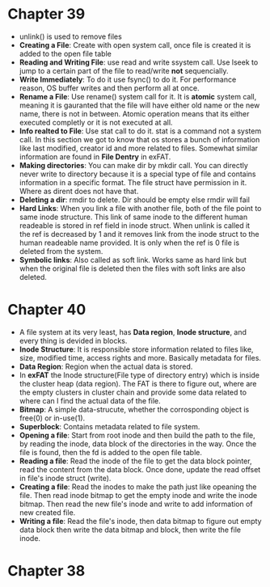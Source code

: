 # Chapter 39

- unlink() is used to remove files
- **Creating a File**: Create with open system call, once file is created it is added to the open file table
- **Reading and Writing File**: use read and write ssystem call. Use lseek to jump to a certain part of the file to read/write **not** sequencially.
- **Write Immediately**: To do it use fsync() to do it. For performance reason, OS buffer writes and then perform all at once.
- **Rename a File**: Use rename() system call for it. It is **atomic** system call, meaning it is gauranted that the file will have either old name or the new name, there is not in between. Atomic operation means that its either executed completly or it is not executed at all.
- **Info realted to File**: Use stat call to do it. stat is a command not a system call. In this section we got to know that os stores a bunch of information like last modified, creator id and more related to files. Somewhat similar information are found in **File Dentry** in exFAT.
- **Making directories**: You can make dir by mkdir call. You can directly never write to directory because it is a special type of file and contains information in a specific format. The file struct have permission in it. Where as dirent does not have that.
- **Deleting a dir**: rmdir to delete. Dir should be empty else rmdir will fail
- **Hard Links**: When you link a file with another file, both of the file point to same inode structure. This link of same inode to the different human readeable is stored in ref field in inode struct. When unlink is called it the ref is decreased by 1 and it removes link from the inode struct to the human readeable name provided. It is only when the ref is 0 file is deleted from the system.
- **Symbolic links**: Also called as soft link. Works same as hard link but when the original file is deleted then the files with soft links are also deleted.

# Chapter 40

- A file system at its very least, has **Data region**, **Inode structure**, and every thing is devided in blocks.
- **Inode Structure**: It is responsible store information related to files like, size, modified time, access rights and more. Basically metadata for files.
- **Data Region**: Region when the actual data is stored.
- In **exFAT** the Inode structure(File type of directory entry) which is inside the cluster heap (data region). The FAT is there to figure out, where are the empty clusters in cluster chain and provide some data related to where can I find the actual data of the file.
- **Bitmap**: A simple data-strucute, whether the corrosponding object is free(0) or in-use(1).
- **Superblock**: Contains metadata related to file system.
- **Opening a file**: Start from root inode and then build the path to the file, by reading the inode, data block of the directories in the way. Once the file is found, then the fd is added to the open file table.
- **Reading a file**: Read the inode of the file to get the data block pointer, read the content from the data block. Once done, update the read offset in file's inode struct (write).
- **Creating a file**: Read the inodes to make the path just like opeaning the file. Then read inode bitmap to get the empty inode and write the inode bitmap. Then read the new file's inode and write to add information of new created file.
- **Writing a file**: Read the file's inode, then data bitmap to figure out empty data block then write the data bitmap and block, then write the file inode.

# Chapter 38


